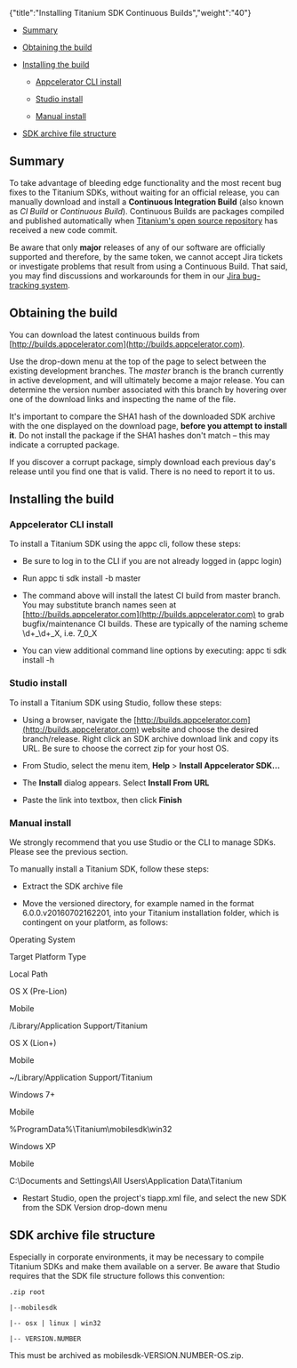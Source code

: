 {"title":"Installing Titanium SDK Continuous Builds","weight":"40"}

* [Summary](#Summary)

* [Obtaining the build](#Obtainingthebuild)

* [Installing the build](#Installingthebuild)

  * [Appcelerator CLI install](#AppceleratorCLIinstall)

  * [Studio install](#Studioinstall)

  * [Manual install](#Manualinstall)

* [SDK archive file structure](#SDKarchivefilestructure)


## Summary

To take advantage of bleeding edge functionality and the most recent bug fixes to the Titanium SDKs, without waiting for an official release, you can manually download and install a **Continuous Integration Build** (also known as _CI Build_ or _Continuous Build_). Continuous Builds are packages compiled and published automatically when [Titanium's open source repository](https://github.com/appcelerator/titanium_mobile) has received a new code commit.

Be aware that only **major** releases of any of our software are officially supported and therefore, by the same token, we cannot accept Jira tickets or investigate problems that result from using a Continuous Build. That said, you may find discussions and workarounds for them in our [Jira bug-tracking system](http://jira.appcelerator.org).

## Obtaining the build

You can download the latest continuous builds from [http://builds.appcelerator.com](http://builds.appcelerator.com).

Use the drop-down menu at the top of the page to select between the existing development branches. The _master_ branch is the branch currently in active development, and will ultimately become a major release. You can determine the version number associated with this branch by hovering over one of the download links and inspecting the name of the file.

It's important to compare the SHA1 hash of the downloaded SDK archive with the one displayed on the download page, **before you attempt to install it**. Do not install the package if the SHA1 hashes don't match – this may indicate a corrupted package.

If you discover a corrupt package, simply download each previous day's release until you find one that is valid. There is no need to report it to us.

## Installing the build

### Appcelerator CLI install

To install a Titanium SDK using the appc cli, follow these steps:

* Be sure to log in to the CLI if you are not already logged in (appc login)

* Run appc ti sdk install -b master

* The command above will install the latest CI build from master branch. You may substitute branch names seen at [http://builds.appcelerator.com](http://builds.appcelerator.com) to grab bugfix/maintenance CI builds. These are typically of the naming scheme \\d+\_\\d+\_X, i.e. 7\_0\_X

* You can view additional command line options by executing: appc ti sdk install -h


### Studio install

To install a Titanium SDK using Studio, follow these steps:

* Using a browser, navigate the [http://builds.appcelerator.com](http://builds.appcelerator.com) website and choose the desired branch/release. Right click an SDK archive download link and copy its URL. Be sure to choose the correct zip for your host OS.

* From Studio, select the menu item, **Help** \> **Install Appcelerator SDK...**

* The **Install** dialog appears. Select **Install From URL**

* Paste the link into textbox, then click **Finish**


### Manual install

We strongly recommend that you use Studio or the CLI to manage SDKs. Please see the previous section.

To manually install a Titanium SDK, follow these steps:

* Extract the SDK archive file

* Move the versioned directory, for example named in the format 6.0.0.v20160702162201, into your Titanium installation folder, which is contingent on your platform, as follows:


Operating System

Target Platform Type

Local Path

OS X (Pre-Lion)

Mobile

/Library/Application Support/Titanium

OS X (Lion+)

Mobile

~/Library/Application Support/Titanium

Windows 7+

Mobile

%ProgramData%\\Titanium\\mobilesdk\\win32

Windows XP

Mobile

C:\\Documents and Settings\\All Users\\Application Data\\Titanium

* Restart Studio, open the project's tiapp.xml file, and select the new SDK from the SDK Version drop-down menu


## SDK archive file structure

Especially in corporate environments, it may be necessary to compile Titanium SDKs and make them available on a server. Be aware that Studio requires that the SDK file structure follows this convention:

`.zip root`

`|--mobilesdk`

`|-- osx | linux | win32`

`|-- VERSION.NUMBER`

This must be archived as mobilesdk-VERSION.NUMBER-OS.zip.
